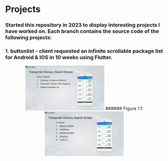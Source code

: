 # Projects
### Started this repository in 2023 to display interesting projects I have worked on. Each branch contains the source code of the following projects:
  
### 1. buttonlist -  client requested an infinite scrollable package list for Android & IOS in 10 weeks using Flutter.
<p align="center">
<img src="https://github.com/darylng154/Projects/blob/main/README_files/buttonlist_classes.png?raw=true" width=50% height=50%>
###### Figure 1.1: 
<img src="https://github.com/darylng154/Projects/blob/main//README_files/buttonlist_features.png?raw=true" width=50% height=50%>
</p>
